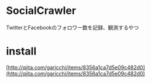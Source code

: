 # SocialCrawler
TwitterとFacebookのフォロワー数を記録、観測するやつ

# install
[http://qiita.com/garicchi/items/8356a1ca7d5e09c482d0](http://qiita.com/garicchi/items/8356a1ca7d5e09c482d0)
